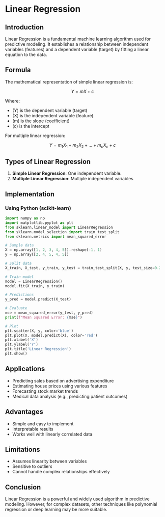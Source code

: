 # Linear Regression

## Introduction

Linear Regression is a fundamental machine learning algorithm used for predictive modeling. It establishes a relationship between independent variables (features) and a dependent variable (target) by fitting a linear equation to the data.

## Formula

The mathematical representation of simple linear regression is:

$$
Y = mX + c
$$

Where:

- \(Y\) is the dependent variable (target)
- \(X\) is the independent variable (feature)
- \(m\) is the slope (coefficient)
- \(c\) is the intercept

For multiple linear regression:

$$
Y = m_1 X_1 + m_2 X_2 + ... + m_n X_n + c
$$

## Types of Linear Regression

1. **Simple Linear Regression**: One independent variable.
2. **Multiple Linear Regression**: Multiple independent variables.

## Implementation

### Using Python (scikit-learn)

```python
import numpy as np
import matplotlib.pyplot as plt
from sklearn.linear_model import LinearRegression
from sklearn.model_selection import train_test_split
from sklearn.metrics import mean_squared_error

# Sample data
X = np.array([1, 2, 3, 4, 5]).reshape(-1, 1)
y = np.array([2, 4, 5, 4, 5])

# Split data
X_train, X_test, y_train, y_test = train_test_split(X, y, test_size=0.2, random_state=42)

# Train model
model = LinearRegression()
model.fit(X_train, y_train)

# Predictions
y_pred = model.predict(X_test)

# Evaluate
mse = mean_squared_error(y_test, y_pred)
print(f"Mean Squared Error: {mse}")

# Plot
plt.scatter(X, y, color='blue')
plt.plot(X, model.predict(X), color='red')
plt.xlabel('X')
plt.ylabel('Y')
plt.title('Linear Regression')
plt.show()
```

## Applications

- Predicting sales based on advertising expenditure
- Estimating house prices using various features
- Forecasting stock market trends
- Medical data analysis (e.g., predicting patient outcomes)

## Advantages

- Simple and easy to implement
- Interpretable results
- Works well with linearly correlated data

## Limitations

- Assumes linearity between variables
- Sensitive to outliers
- Cannot handle complex relationships effectively

## Conclusion

Linear Regression is a powerful and widely used algorithm in predictive modeling. However, for complex datasets, other techniques like polynomial regression or deep learning may be more suitable.
